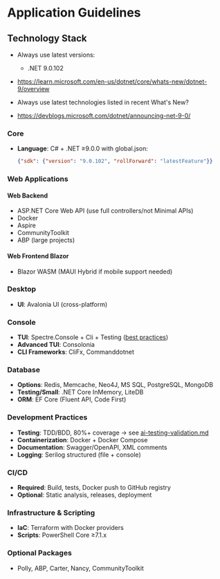 # Application Guidelines

## Technology Stack

- Always use latest versions:
  - .NET 9.0.102

- https://learn.microsoft.com/en-us/dotnet/core/whats-new/dotnet-9/overview

- Always use latest technologies listed in recent What's New?
- https://devblogs.microsoft.com/dotnet/announcing-net-9-0/

### Core
- **Language**: C# + .NET ≥9.0.0 with global.json:
  ```json
  {"sdk": {"version": "9.0.102", "rollForward": "latestFeature"}}
  ```

### Web Applications

#### Web Backend

- ASP.NET Core Web API (use full controllers/not Minimal APIs)
- Docker
- Aspire
- CommunityToolkit
- ABP (large projects)

#### Web Frontend Blazor
- Blazor WASM (MAUI Hybrid if mobile support needed)
### Desktop
- **UI**: Avalonia UI (cross-platform)

### Console
- **TUI**: Spectre.Console + Cli + Testing ([best practices](https://spectreconsole.net/best-practices))
- **Advanced TUI**: Consolonia
- **CLI Frameworks**: CliFx, Commanddotnet

### Database
- **Options**: Redis, Memcache, Neo4J, MS SQL, PostgreSQL, MongoDB
- **Testing/Small**: .NET Core InMemory, LiteDB  
- **ORM**: EF Core (Fluent API, Code First)

### Development Practices
- **Testing**: TDD/BDD, 80%+ coverage → see [ai-testing-validation.md](./ai-testing-validation.md)
- **Containerization**: Docker + Docker Compose
- **Documentation**: Swagger/OpenAPI, XML comments
- **Logging**: Serilog structured (file + console)

### CI/CD
- **Required**: Build, tests, Docker push to GitHub registry
- **Optional**: Static analysis, releases, deployment

### Infrastructure & Scripting
- **IaC**: Terraform with Docker providers
- **Scripts**: PowerShell Core ≥7.1.x

### Optional Packages
- Polly, ABP, Carter, Nancy, CommunityToolkit
